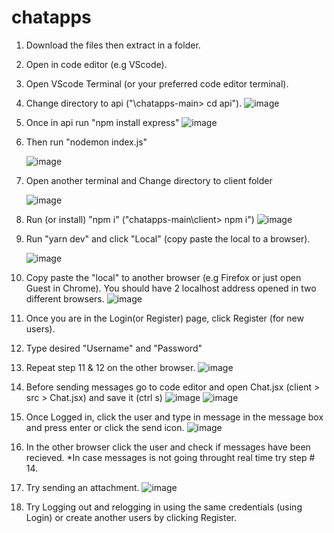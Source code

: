 # chatapps

1. Download the files then extract in a folder.
2. Open in code editor (e.g VScode).
3. Open VScode Terminal (or your preferred code editor terminal).
4. Change directory to api ("\chatapps-main> cd api"). ![image](https://user-images.githubusercontent.com/39289957/234757642-3c5ed7d0-4e4e-46aa-8092-0196bce8d4cd.png)

5. Once in api run "npm install express" ![image](https://user-images.githubusercontent.com/39289957/234757914-3a5793e8-a31b-4645-9b69-a2c2f9d48e5f.png)

6. Then run "nodemon index.js"

	![image](https://user-images.githubusercontent.com/39289957/234758023-0269c000-07d0-4ac2-8bdf-2d96986a1cc2.png)

	
7. Open another terminal and Change directory to client folder

	![image](https://user-images.githubusercontent.com/39289957/234758088-95a6ec36-0523-4d6d-b08e-385c98397f0e.png)

8. Run (or install) "npm i" ("chatapps-main\client> npm i") ![image](https://user-images.githubusercontent.com/39289957/234758174-0d72bdc4-972f-46cc-987a-9280951f4106.png)

10. Run "yarn dev" and click "Local" (copy paste the local to a browser).

	![image](https://user-images.githubusercontent.com/39289957/234758299-d0da05e4-41ba-43bb-a5ae-12a9fbfa604b.png)


10. Copy paste the "local" to another browser (e.g Firefox or just open Guest in Chrome).  You should have 2 localhost address opened in two different browsers.
![image](https://user-images.githubusercontent.com/39289957/234758493-944b047d-204a-442a-ab15-73db29f1ac9b.png)

11. Once you are in the Login(or Register) page, click Register (for new users).
12. Type desired "Username" and "Password"
13. Repeat step 11 & 12 on the other browser.
![image](https://user-images.githubusercontent.com/39289957/234759118-c272759f-b83a-4f72-9f01-6b1e0d2fbbaf.png)


14. Before sending messages go to code editor and open Chat.jsx (client > src > Chat.jsx) and save it (ctrl s) 
![image](https://user-images.githubusercontent.com/39289957/234759243-a55dd251-f37c-4c15-944b-a3173bc0f2c2.png)
![image](https://user-images.githubusercontent.com/39289957/234759282-53a36c53-e8e7-4e08-a475-710a067117cc.png)


15. Once Logged in, click the user and type in message in the message box and press enter or click the send icon.
![image](https://user-images.githubusercontent.com/39289957/234760068-80550c3c-4293-402d-bc57-d3b617781d53.png)

16. In the other browser click the user and check if messages have been recieved. *In case messages is not going throught real time try step # 14.
17. Try sending an attachment.
![image](https://user-images.githubusercontent.com/39289957/234760258-9727c994-e2b8-46c2-9c3e-aafe66144086.png)


18. Try Logging out and relogging in using the same credentials (using Login) or create another users by clicking Register.







